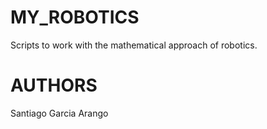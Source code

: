 # MY_ROBOTICS
Scripts to work with the mathematical approach of robotics.

# AUTHORS
Santiago Garcia Arango
